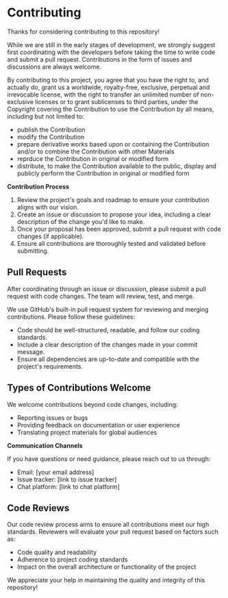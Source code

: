 # Contributing

Thanks for considering contributing to this repository!

While we are still in the early stages of development, we strongly suggest first coordinating with the developers before taking the time to write code and submit a pull request. Contributions in the form of issues and discussions are always welcome.

By contributing to this project, you agree that you have the right to, and actually do, grant us a worldwide, royalty-free, exclusive, perpetual and irrevocable license, with the right to transfer an unlimited number of non-exclusive licenses or to grant sublicenses to third parties, under the Copyright covering the Contribution to use the Contribution by all means, including but not limited to:

* publish the Contribution
* modify the Contribution
* prepare derivative works based upon or containing the Contribution and/or to combine the Contribution with other Materials
* reprduce the Contribution in original or modified form
* distribute, to make the Contribution available to the public, display and publicly perform the Contribution in original or modified form

**Contribution Process**

1. Review the project's goals and roadmap to ensure your contribution aligns with our vision.
2. Create an issue or discussion to propose your idea, including a clear description of the change you'd like to make.
3. Once your proposal has been approved, submit a pull request with code changes (if applicable).
4. Ensure all contributions are thoroughly tested and validated before submitting.

## Pull Requests

After coordinating through an issue or discussion, please submit a pull request with code changes. The team will review, test, and merge.

We use GitHub's built-in pull request system for reviewing and merging contributions. Please follow these guidelines:

* Code should be well-structured, readable, and follow our coding standards.
* Include a clear description of the changes made in your commit message.
* Ensure all dependencies are up-to-date and compatible with the project's requirements.

## Types of Contributions Welcome

We welcome contributions beyond code changes, including:

* Reporting issues or bugs
* Providing feedback on documentation or user experience
* Translating project materials for global audiences

**Communication Channels**

If you have questions or need guidance, please reach out to us through:

* Email: [your email address]
* Issue tracker: [link to issue tracker]
* Chat platform: [link to chat platform]

## Code Reviews

Our code review process aims to ensure all contributions meet our high standards. Reviewers will evaluate your pull request based on factors such as:

* Code quality and readability
* Adherence to project coding standards
* Impact on the overall architecture or functionality of the project

We appreciate your help in maintaining the quality and integrity of this repository!